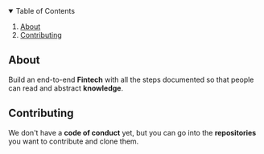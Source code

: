 <details open="open">
<summary>Table of Contents</summary>
<ol>
<li>
<a href="#about">About</a>
</li>
<li>
<a href="#contributing">Contributing</a>
</li>
</ol>
</details>

## About

Build an end-to-end **Fintech** with all the steps documented so that people can read and abstract **knowledge**.

## Contributing

We don't have a **code of conduct** yet, but you can go into the **repositories** you want to contribute and clone them.
